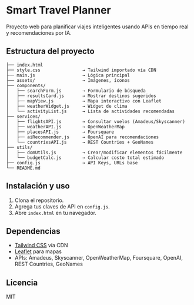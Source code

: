 # Smart Travel Planner

Proyecto web para planificar viajes inteligentes usando APIs en tiempo real y recomendaciones por IA.

## Estructura del proyecto

```
├── index.html
├── style.css                → Tailwind importado vía CDN
├── main.js                  → Lógica principal
├── assets/                  → Imágenes, íconos
├── components/
│   ├── searchForm.js        → Formulario de búsqueda
│   ├── resultsCard.js       → Mostrar destinos sugeridos
│   ├── mapView.js           → Mapa interactivo con Leaflet
│   ├── weatherWidget.js     → Widget de clima
│   └── activityList.js      → Lista de actividades recomendadas
├── services/
│   ├── flightsAPI.js        → Consultar vuelos (Amadeus/Skyscanner)
│   ├── weatherAPI.js        → OpenWeatherMap
│   ├── placesAPI.js         → Foursquare
│   ├── aiRecommender.js     → OpenAI para recomendaciones
│   └── countriesAPI.js      → REST Countries + GeoNames
├── utils/
│   ├── domUtils.js          → Crear/modificar elementos fácilmente
│   └── budgetCalc.js        → Calcular costo total estimado
├── config.js                → API Keys, URLs base
└── README.md
```

## Instalación y uso

1. Clona el repositorio.
2. Agrega tus claves de API en `config.js`.
3. Abre `index.html` en tu navegador.

## Dependencias
- [Tailwind CSS](https://tailwindcss.com/) vía CDN
- [Leaflet](https://leafletjs.com/) para mapas
- APIs: Amadeus, Skyscanner, OpenWeatherMap, Foursquare, OpenAI, REST Countries, GeoNames

## Licencia
MIT
